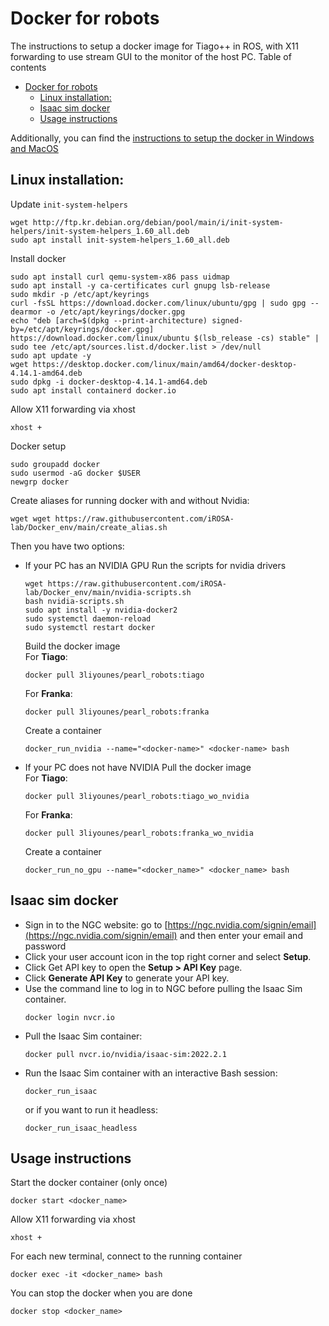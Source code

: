 # Docker for robots

The instructions to setup a docker image for Tiago++ in ROS, with X11 forwarding to use stream GUI to the monitor of the host PC.
Table of contents
- [Docker for robots](#docker-for-robots)
  - [Linux installation:](#linux-installation)
  - [Isaac sim docker](#isaac-sim-docker)
  - [Usage instructions](#usage-instructions)

Additionally, you can find the [instructions to setup the docker in Windows and MacOS](https://github.com/iROSA-lab/Docker_env/blob/main/Windows_Mac.md)

## Linux installation:
Update `init-system-helpers`
```
wget http://ftp.kr.debian.org/debian/pool/main/i/init-system-helpers/init-system-helpers_1.60_all.deb
sudo apt install init-system-helpers_1.60_all.deb
```
Install docker
```
sudo apt install curl qemu-system-x86 pass uidmap
sudo apt install -y ca-certificates curl gnupg lsb-release
sudo mkdir -p /etc/apt/keyrings
curl -fsSL https://download.docker.com/linux/ubuntu/gpg | sudo gpg --dearmor -o /etc/apt/keyrings/docker.gpg
echo "deb [arch=$(dpkg --print-architecture) signed-by=/etc/apt/keyrings/docker.gpg] https://download.docker.com/linux/ubuntu $(lsb_release -cs) stable" | sudo tee /etc/apt/sources.list.d/docker.list > /dev/null
sudo apt update -y
wget https://desktop.docker.com/linux/main/amd64/docker-desktop-4.14.1-amd64.deb
sudo dpkg -i docker-desktop-4.14.1-amd64.deb
sudo apt install containerd docker.io
```
Allow X11 forwarding via xhost
```
xhost +
```
Docker setup
```
sudo groupadd docker
sudo usermod -aG docker $USER
newgrp docker
```

Create aliases for running docker with and without Nvidia:
```
wget wget https://raw.githubusercontent.com/iROSA-lab/Docker_env/main/create_alias.sh
```

Then you have two options:

* If your PC has an NVIDIA GPU
    Run the scripts for nvidia drivers
    ```
    wget https://raw.githubusercontent.com/iROSA-lab/Docker_env/main/nvidia-scripts.sh
    bash nvidia-scripts.sh
    sudo apt install -y nvidia-docker2
    sudo systemctl daemon-reload
    sudo systemctl restart docker
    ```

    Build the docker image <br>
    For **Tiago**:
    ```
    docker pull 3liyounes/pearl_robots:tiago
    ```
    For **Franka**:
    ```
    docker pull 3liyounes/pearl_robots:franka
    ```

    Create a container
    ```
    docker_run_nvidia --name="<docker-name>" <docker-name> bash
    ```

* If your PC does not have NVIDIA
    Pull the docker image <br>
    For **Tiago**:
    ```
    docker pull 3liyounes/pearl_robots:tiago_wo_nvidia
    ```
    For **Franka**:
    ```
    docker pull 3liyounes/pearl_robots:franka_wo_nvidia
    ```

    Create a container
    ```
    docker_run_no_gpu --name="<docker_name>" <docker_name> bash
    ```

## Isaac sim docker
* Sign in to the NGC website:
go to [https://ngc.nvidia.com/signin/email](https://ngc.nvidia.com/signin/email) and then enter your email and password
* Click your user account icon in the top right corner and select **Setup**.
* Click Get API key to open the **Setup > API Key** page.
* Click **Generate API Key** to generate your API key.
* Use the command line to log in to NGC before pulling the Isaac Sim container.
    ```
    docker login nvcr.io
    ```
* Pull the Isaac Sim container:
    ```
    docker pull nvcr.io/nvidia/isaac-sim:2022.2.1
    ```
* Run the Isaac Sim container with an interactive Bash session:
    ```
    docker_run_isaac
    ```
    or if you want to run it headless:
    ```
    docker_run_isaac_headless
    ```
## Usage instructions

Start the docker container (only once)
```
docker start <docker_name>
```
Allow X11 forwarding via xhost
```
xhost +
```
For each new terminal, connect to the running container
```
docker exec -it <docker_name> bash
```
You can stop the docker when you are done
```
docker stop <docker_name> 
```
